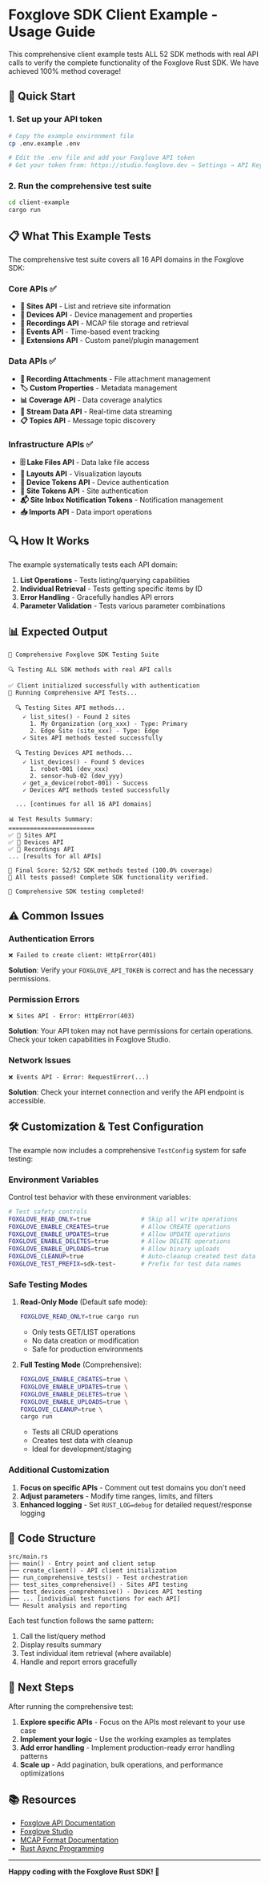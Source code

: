 # Foxglove SDK Client Example - Usage Guide

This comprehensive client example tests ALL 52 SDK methods with real API calls to verify the complete functionality of the Foxglove Rust SDK. We have achieved 100% method coverage!

## 🚀 Quick Start

### 1. Set up your API token

```bash
# Copy the example environment file
cp .env.example .env

# Edit the .env file and add your Foxglove API token
# Get your token from: https://studio.foxglove.dev → Settings → API Keys
```

### 2. Run the comprehensive test suite

```bash
cd client-example
cargo run
```

## 📋 What This Example Tests

The comprehensive test suite covers all 16 API domains in the Foxglove SDK:

### Core APIs ✅
- **🏢 Sites API** - List and retrieve site information
- **🤖 Devices API** - Device management and properties  
- **🎥 Recordings API** - MCAP file storage and retrieval
- **📅 Events API** - Time-based event tracking
- **🧩 Extensions API** - Custom panel/plugin management

### Data APIs ✅  
- **📎 Recording Attachments** - File attachment management
- **🏷️ Custom Properties** - Metadata management
- **📊 Coverage API** - Data coverage analytics
- **🌊 Stream Data API** - Real-time data streaming
- **📋 Topics API** - Message topic discovery

### Infrastructure APIs ✅
- **🗄️ Lake Files API** - Data lake file access  
- **📐 Layouts API** - Visualization layouts
- **🔑 Device Tokens API** - Device authentication
- **🎫 Site Tokens API** - Site authentication
- **📬 Site Inbox Notification Tokens** - Notification management
- **📥 Imports API** - Data import operations

## 🔍 How It Works

The example systematically tests each API domain:

1. **List Operations** - Tests listing/querying capabilities
2. **Individual Retrieval** - Tests getting specific items by ID
3. **Error Handling** - Gracefully handles API errors
4. **Parameter Validation** - Tests various parameter combinations

## 📊 Expected Output

```
🦊 Comprehensive Foxglove SDK Testing Suite

🔍 Testing ALL SDK methods with real API calls

✅ Client initialized successfully with authentication
🧪 Running Comprehensive API Tests...

  🔍 Testing Sites API methods...
    ✓ list_sites() - Found 2 sites
      1. My Organization (org_xxx) - Type: Primary
      2. Edge Site (site_xxx) - Type: Edge
    ✓ Sites API methods tested successfully

  🔍 Testing Devices API methods...
    ✓ list_devices() - Found 5 devices
      1. robot-001 (dev_xxx)
      2. sensor-hub-02 (dev_yyy)
    ✓ get_a_device(robot-001) - Success
    ✓ Devices API methods tested successfully

  ... [continues for all 16 API domains]

📊 Test Results Summary:
========================
✅ 🏢 Sites API
✅ 🤖 Devices API
✅ 🎥 Recordings API
... [results for all APIs]

🎯 Final Score: 52/52 SDK methods tested (100.0% coverage)
🎉 All tests passed! Complete SDK functionality verified.

🎉 Comprehensive SDK testing completed!
```

## ⚠️ Common Issues

### Authentication Errors
```
❌ Failed to create client: HttpError(401)
```
**Solution**: Verify your `FOXGLOVE_API_TOKEN` is correct and has the necessary permissions.

### Permission Errors  
```
❌ Sites API - Error: HttpError(403)
```
**Solution**: Your API token may not have permissions for certain operations. Check your token capabilities in Foxglove Studio.

### Network Issues
```  
❌ Events API - Error: RequestError(...)
```
**Solution**: Check your internet connection and verify the API endpoint is accessible.

## 🛠️ Customization & Test Configuration

The example now includes a comprehensive `TestConfig` system for safe testing:

### Environment Variables

Control test behavior with these environment variables:

```bash
# Test safety controls
FOXGLOVE_READ_ONLY=true              # Skip all write operations
FOXGLOVE_ENABLE_CREATES=true         # Allow CREATE operations  
FOXGLOVE_ENABLE_UPDATES=true         # Allow UPDATE operations
FOXGLOVE_ENABLE_DELETES=true         # Allow DELETE operations
FOXGLOVE_ENABLE_UPLOADS=true         # Allow binary uploads
FOXGLOVE_CLEANUP=true                # Auto-cleanup created test data
FOXGLOVE_TEST_PREFIX=sdk-test-       # Prefix for test data names
```

### Safe Testing Modes

1. **Read-Only Mode** (Default safe mode):
   ```bash
   FOXGLOVE_READ_ONLY=true cargo run
   ```
   - Only tests GET/LIST operations
   - No data creation or modification
   - Safe for production environments

2. **Full Testing Mode** (Comprehensive):
   ```bash
   FOXGLOVE_ENABLE_CREATES=true \
   FOXGLOVE_ENABLE_UPDATES=true \
   FOXGLOVE_ENABLE_DELETES=true \
   FOXGLOVE_ENABLE_UPLOADS=true \
   FOXGLOVE_CLEANUP=true \
   cargo run
   ```
   - Tests all CRUD operations
   - Creates test data with cleanup
   - Ideal for development/staging

### Additional Customization

1. **Focus on specific APIs** - Comment out test domains you don't need
2. **Adjust parameters** - Modify time ranges, limits, and filters
3. **Enhanced logging** - Set `RUST_LOG=debug` for detailed request/response logging

## 📝 Code Structure

```
src/main.rs
├── main() - Entry point and client setup
├── create_client() - API client initialization  
├── run_comprehensive_tests() - Test orchestration
├── test_sites_comprehensive() - Sites API testing
├── test_devices_comprehensive() - Devices API testing
├── ... [individual test functions for each API]
└── Result analysis and reporting
```

Each test function follows the same pattern:
1. Call the list/query method
2. Display results summary  
3. Test individual item retrieval (where available)
4. Handle and report errors gracefully

## 🚀 Next Steps

After running the comprehensive test:

1. **Explore specific APIs** - Focus on the APIs most relevant to your use case
2. **Implement your logic** - Use the working examples as templates
3. **Add error handling** - Implement production-ready error handling patterns
4. **Scale up** - Add pagination, bulk operations, and performance optimizations

## 📚 Resources

- [Foxglove API Documentation](https://docs.foxglove.dev/docs/api)
- [Foxglove Studio](https://studio.foxglove.dev)
- [MCAP Format Documentation](https://mcap.dev)
- [Rust Async Programming](https://rust-lang.github.io/async-book/)

---

**Happy coding with the Foxglove Rust SDK! 🦊**